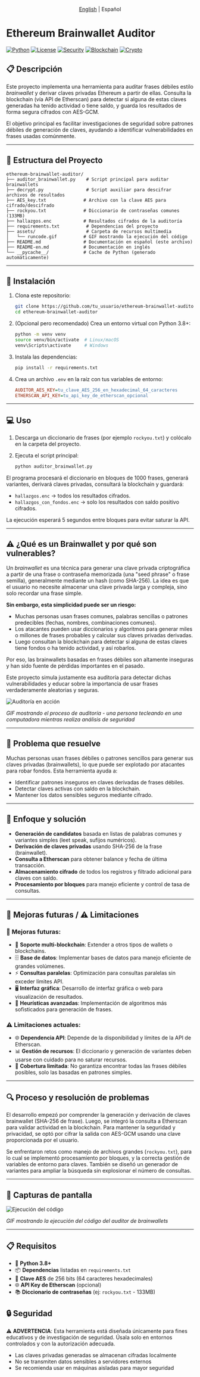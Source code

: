 <p align="center"><a href="./README-en.md">English</a> | Español</p>

# Ethereum Brainwallet Auditor

[![Python](https://img.shields.io/badge/Python-3.8+-blue.svg)](https://www.python.org/downloads/)
[![License](https://img.shields.io/badge/License-MIT-green.svg)](https://opensource.org/licenses/MIT)
[![Security](https://img.shields.io/badge/Security-Audit-red.svg)](https://github.com/features/security)
[![Blockchain](https://img.shields.io/badge/Blockchain-Ethereum-purple.svg)](https://ethereum.org/)
[![Crypto](https://img.shields.io/badge/Crypto-AES--GCM-orange.svg)](https://en.wikipedia.org/wiki/AES-GCM)

## 📋 Descripción

Este proyecto implementa una herramienta para auditar frases débiles estilo *brainwallet* y derivar claves privadas Ethereum a partir de ellas. Consulta la blockchain (vía API de Etherscan) para detectar si alguna de estas claves generadas ha tenido actividad o tiene saldo, y guarda los resultados de forma segura cifrados con AES-GCM.

El objetivo principal es facilitar investigaciones de seguridad sobre patrones débiles de generación de claves, ayudando a identificar vulnerabilidades en frases usadas comúnmente.

---

## 📁 Estructura del Proyecto

```
ethereum-brainwallet-auditor/
├── auditor_brainwallet.py    # Script principal para auditar brainwallets
├── decrypt.py                # Script auxiliar para descifrar archivos de resultados
├── AES_key.txt              # Archivo con la clave AES para cifrado/descifrado
├── rockyou.txt              # Diccionario de contraseñas comunes (133MB)
├── hallazgos.enc            # Resultados cifrados de la auditoría
├── requirements.txt          # Dependencias del proyecto
├── assets/                   # Carpeta de recursos multimedia
│   └── runcode.gif          # GIF mostrando la ejecución del código
├── README.md                # Documentación en español (este archivo)
├── README-en.md             # Documentación en inglés
└── __pycache__/             # Cache de Python (generado automáticamente)

```

---

## 🚀 Instalación

1. Clona este repositorio:
   ```bash
   git clone https://github.com/tu_usuario/ethereum-brainwallet-auditor.git
   cd ethereum-brainwallet-auditor
   ```

2. (Opcional pero recomendado) Crea un entorno virtual con Python 3.8+:
   ```bash
   python -m venv venv
   source venv/bin/activate  # Linux/macOS
   venv\Scripts\activate     # Windows
   ```

3. Instala las dependencias:
   ```bash
   pip install -r requirements.txt
   ```

4. Crea un archivo `.env` en la raíz con tus variables de entorno:
   ```ini
   AUDITOR_AES_KEY=tu_clave_AES_256_en_hexadecimal_64_caracteres
   ETHERSCAN_API_KEY=tu_api_key_de_etherscan_opcional
   ```

---

## 💻 Uso

1. Descarga un diccionario de frases (por ejemplo `rockyou.txt`) y colócalo en la carpeta del proyecto.

2. Ejecuta el script principal:
   ```bash
   python auditor_brainwallet.py
   ```

El programa procesará el diccionario en bloques de 1000 frases, generará variantes, derivará claves privadas, consultará la blockchain y guardará:

- `hallazgos.enc` → todos los resultados cifrados.
- `hallazgos_con_fondos.enc` → solo los resultados con saldo positivo cifrados.

La ejecución esperará 5 segundos entre bloques para evitar saturar la API.

---

## ⚠️ ¿Qué es un Brainwallet y por qué son vulnerables?

Un *brainwallet* es una técnica para generar una clave privada criptográfica a partir de una frase o contraseña memorizada (una "seed phrase" o frase semilla), generalmente mediante un hash (como SHA-256). La idea es que el usuario no necesite almacenar una clave privada larga y compleja, sino solo recordar una frase simple.

**Sin embargo, esta simplicidad puede ser un riesgo:**

- Muchas personas usan frases comunes, palabras sencillas o patrones predecibles (fechas, nombres, combinaciones comunes).
- Los atacantes pueden usar diccionarios y algoritmos para generar miles o millones de frases probables y calcular sus claves privadas derivadas.
- Luego consultan la blockchain para detectar si alguna de estas claves tiene fondos o ha tenido actividad, y así robarlos.

Por eso, las brainwallets basadas en frases débiles son altamente inseguras y han sido fuente de pérdidas importantes en el pasado.

Este proyecto simula justamente esa auditoría para detectar dichas vulnerabilidades y educar sobre la importancia de usar frases verdaderamente aleatorias y seguras.

![Auditoría en acción](https://media1.giphy.com/media/v1.Y2lkPTc5MGI3NjExbTBuaGh0OWNvaWNjYThqbm01bGU4M3hoNGxsOGo5dW9ibGdkdXgybCZlcD12MV9pbnRlcm5hbF9naWZfYnlfaWQmY3Q9Zw/llKJGxQ1ESmac/giphy.gif)

*GIF mostrando el proceso de auditoría - una persona tecleando en una computadora mientras realiza análisis de seguridad*

---

## 🎯 Problema que resuelve

Muchas personas usan frases débiles o patrones sencillos para generar sus claves privadas (brainwallets), lo que puede ser explotado por atacantes para robar fondos. Esta herramienta ayuda a:

- Identificar patrones inseguros en claves derivadas de frases débiles.
- Detectar claves activas con saldo en la blockchain.
- Mantener los datos sensibles seguros mediante cifrado.

---

## 🔧 Enfoque y solución

- **Generación de candidatos** basada en listas de palabras comunes y variantes simples (leet speak, sufijos numéricos).
- **Derivación de claves privadas** usando SHA-256 de la frase (brainwallet).
- **Consulta a Etherscan** para obtener balance y fecha de última transacción.
- **Almacenamiento cifrado** de todos los registros y filtrado adicional para claves con saldo.
- **Procesamiento por bloques** para manejo eficiente y control de tasa de consultas.

---

## 🚀 Mejoras futuras / ⚠️ Limitaciones

### 🚀 **Mejoras futuras:**
- 🔗 **Soporte multi-blockchain**: Extender a otros tipos de wallets o blockchains.
- 🗄️ **Base de datos**: Implementar bases de datos para manejo eficiente de grandes volúmenes.
- ⚡ **Consultas paralelas**: Optimización para consultas paralelas sin exceder límites API.
- 🖥️ **Interfaz gráfica**: Desarrollo de interfaz gráfica o web para visualización de resultados.
- 🧠 **Heurísticas avanzadas**: Implementación de algoritmos más sofisticados para generación de frases.

### ⚠️ **Limitaciones actuales:**
- 🌐 **Dependencia API**: Depende de la disponibilidad y límites de la API de Etherscan.
- 📊 **Gestión de recursos**: El diccionario y generación de variantes deben usarse con cuidado para no saturar recursos.
- 🎯 **Cobertura limitada**: No garantiza encontrar todas las frases débiles posibles, solo las basadas en patrones simples.

---

## 🔍 Proceso y resolución de problemas

El desarrollo empezó por comprender la generación y derivación de claves brainwallet (SHA-256 de frase). Luego, se integró la consulta a Etherscan para validar actividad en la blockchain. Para mantener la seguridad y privacidad, se optó por cifrar la salida con AES-GCM usando una clave proporcionada por el usuario.

Se enfrentaron retos como manejo de archivos grandes (`rockyou.txt`), para lo cual se implementó procesamiento por bloques, y la correcta gestión de variables de entorno para claves. También se diseñó un generador de variantes para ampliar la búsqueda sin explosionar el número de consultas.

---

## 📸 Capturas de pantalla

![Ejecución del código](assets/runcode.gif)

*GIF mostrando la ejecución del código del auditor de brainwallets*

---

## 📋 Requisitos

- 🐍 **Python 3.8+**
- 📦 **Dependencias** listadas en `requirements.txt`
- 🔑 **Clave AES** de 256 bits (64 caracteres hexadecimales)
- 🌐 **API Key de Etherscan** (opcional)
- 📚 **Diccionario de contraseñas** (ej: `rockyou.txt` - 133MB)

## 🔒 Seguridad

⚠️ **ADVERTENCIA**: Esta herramienta está diseñada únicamente para fines educativos y de investigación de seguridad. Úsala solo en entornos controlados y con la autorización adecuada.

- Las claves privadas generadas se almacenan cifradas localmente
- No se transmiten datos sensibles a servidores externos
- Se recomienda usar en máquinas aisladas para mayor seguridad
